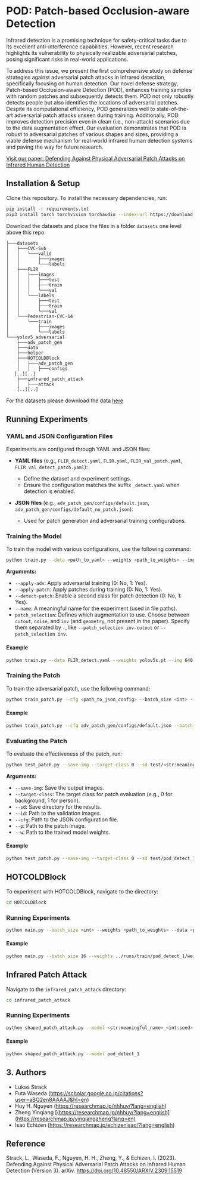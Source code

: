 
# POD: Patch-based Occlusion-aware Detection

Infrared detection is a promising technique for safety-critical tasks due to its excellent anti-interference capabilities. However, recent research highlights its vulnerability to physically realizable adversarial patches, posing significant risks in real-world applications.

To address this issue, we present the first comprehensive study on defense strategies against adversarial patch attacks in infrared detection, specifically focusing on human detection. Our novel defense strategy, Patch-based Occlusion-aware Detection (POD), enhances training samples with random patches and subsequently detects them. POD not only robustly detects people but also identifies the locations of adversarial patches. Despite its computational efficiency, POD generalizes well to state-of-the-art adversarial patch attacks unseen during training. Additionally, POD improves detection precision even in clean (i.e., non-attack) scenarios due to the data augmentation effect. Our evaluation demonstrates that POD is robust to adversarial patches of various shapes and sizes, providing a viable defense mechanism for real-world infrared human detection systems and paving the way for future research.

[Visit our paper: Defending Against Physical Adversarial Patch Attacks on Infrared Human Detection](https://arxiv.org/abs/2309.15519v3)

## Installation & Setup

Clone this repository. To install the necessary dependencies, run:

```bash
pip install -r requirements.txt
pip3 install torch torchvision torchaudio --index-url https://download.pytorch.org/whl/cu118
```

Download the datasets and place the files in a folder `datasets` one level above this repo.

```
├───datasets
│   ├───CVC-Sub
│   │   └───valid
│   │       ├───images
│   │       └───labels
│   ├───FLIR
│   │   ├───images
│   │   │   ├───test
│   │   │   ├───train
│   │   │   └───val
│   │   └───labels
│   │       ├───test
│   │       ├───train
│   │       └───val
│   └───Pedestrian-CVC-14
│       └───train
│           ├───images
│           └───labels
└───yolov5_adversarial
    ├───adv_patch_gen
    ├───data
    ├───helper
    ├───HOTCOLDBlock
    │   ├───adv_patch_gen
    │   │   ├───configs
   [..][..]
    ├───infrared_patch_attack
    │   ├───attack
    [..][..]
```
For the datasets please download the data [here](...)

## Running Experiments

### YAML and JSON Configuration Files

Experiments are configured through YAML and JSON files:

- **YAML files** (e.g., `FLIR_detect.yaml`, `FLIR.yaml`, `FLIR_val_patch.yaml`, `FLIR_val_detect_patch.yaml`):
  - Define the dataset and experiment settings.
  - Ensure the configuration matches the suffix `_detect.yaml` when detection is enabled.

- **JSON files** (e.g., `adv_patch_gen/configs/default.json`, `adv_patch_gen/configs/default_no_patch.json`):
  - Used for patch generation and adversarial training configurations.

### Training the Model

To train the model with various configurations, use the following command:

```bash
python train.py --data <path_to_yaml> --weights <path_to_weights> --img <int:image_size> --batch-size <int> --apply-adv <0_or_1> --apply-patch <0_or_1> --detect-patch <0_or_1> --seed <int> --name <str:meaningful_name> --epochs <int> --patch_selection <selection_encoding>
```

**Arguments:**

- `--apply-adv`: Apply adversarial training (0: No, 1: Yes).
- `--apply-patch`: Apply patches during training (0: No, 1: Yes).
- `--detect-patch`: Enable a second class for patch detection (0: No, 1: Yes).
- `--name`: A meaningful name for the experiment (used in file paths).
- `patch_selection`: Defines which augmentation to use. Choose between `cutout`, `noise`, and `inv` (and `geometry`, not present in the paper). Specify them separated by `-`, like `--patch_selection inv-cutout` or `--patch_selection inv`.

#### Example

```bash
python train.py --data FLIR_detect.yaml --weights yolov5s.pt --img 640 --batch-size 2 --apply-adv 0 --apply-patch 1 --detect-patch 1 --seed 1 --name pod_detect --epochs 50 --patch_selection cutout-noise-inv
```

### Training the Patch

To train the adversarial patch, use the following command:

```bash
python train_patch.py --cfg <path_to_json_config> --batch_size <int> --name <str:meaningful_name>_<int:patch_num> --seed <int>
```

#### Example

```bash
python train_patch.py --cfg adv_patch_gen/configs/default.json --batch_size 8 --name pod_detect_1 --seed 42
```

### Evaluating the Patch

To evaluate the effectiveness of the patch, run:

```bash
python test_patch.py --save-img --target-class 0 --sd test/<str:meaningful_name>_<int:patch_num>_<int:seed> --id <path_to_images> --cfg <path_to_json_config> -p <path_to_patch_image> -w <path_to_model_weights>
```

**Arguments:**

- `--save-img`: Save the output images.
- `--target-class`: The target class for patch evaluation (e.g., 0 for background, 1 for person).
- `--sd`: Save directory for the results.
- `--id`: Path to the validation images.
- `--cfg`: Path to the JSON configuration file.
- `--p`: Path to the patch image.
- `--w`: Path to the trained model weights.

#### Example

```bash
python test_patch.py --save-img --target-class 0 --sd test/pod_detect_1_1 --id ../datasets/FLIR/images/val/ -p ./runs/train_adversarial/pod_detect_1_1/patches0/e_50.png -w ./runs/train/pod_detect_1/weights/best.pt --cfg ./adv_patch_gen/configs/default.json
```

## HOTCOLDBlock

To experiment with HOTCOLDBlock, navigate to the directory:

```bash
cd HOTCOLDBlock
```

### Running Experiments

```bash
python main.py --batch_size <int> --weights <path_to_weights> --data <path_to_yaml>
```

#### Example

```bash
python main.py --batch_size 16 --weights ../runs/train/pod_detect_1/weights/best.pt --data ./victim_detector/data/custom.yaml
```

## Infrared Patch Attack

Navigate to the `infrared_patch_attack` directory:

```bash
cd infrared_patch_attack
```

### Running Experiments

```bash
python shaped_patch_attack.py --model <str:meaningful_name>_<int:seed>
```

#### Example

```bash
python shaped_patch_attack.py --model pod_detect_1
```

## 3. Authors
- Lukas Strack
- Futa Waseda (https://scholar.google.co.jp/citations?user=aBQ2en8AAAAJ&hl=en)
- Huy H. Nguyen (https://researchmap.jp/nhhuy/?lang=english)
- Zheng Yinqiang [(https://researchmap.jp/nhhuy/?lang=english](https://researchmap.jp/yinqiangzheng?lang=en)
- Isao Echizen (https://researchmap.jp/echizenisao/?lang=english)


## Reference
Strack, L., Waseda, F., Nguyen, H. H., Zheng, Y., & Echizen, I. (2023). Defending Against Physical Adversarial Patch Attacks on Infrared Human Detection (Version 3). arXiv. https://doi.org/10.48550/ARXIV.2309.15519